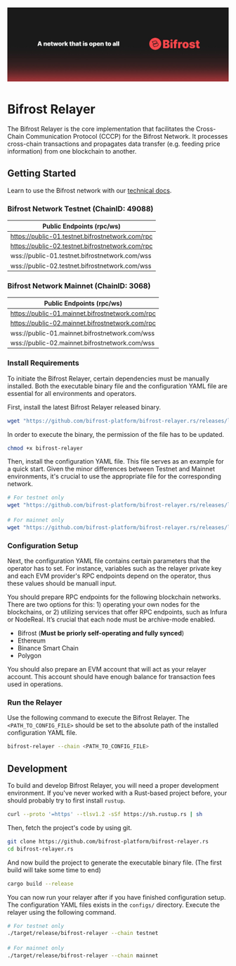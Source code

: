 # ![Bifrost Network](media/bifrost_header.jpeg)

# Bifrost Relayer

The Bifrost Relayer is the core implementation that facilitates the Cross-Chain Communication Protocol (CCCP) for the
Bifrost Network. It processes cross-chain transactions and propagates data transfer (e.g. feeding price information)
from one blockchain to another.

## Getting Started

Learn to use the Bifrost network with our [technical docs](https://docs.bifrostnetwork.com/bifrost-network).

### Bifrost Network Testnet (ChainID: 49088)

| Public Endpoints (rpc/ws)                        |
|--------------------------------------------------|
| https://public-01.testnet.bifrostnetwork.com/rpc |
| https://public-02.testnet.bifrostnetwork.com/rpc |
| wss://public-01.testnet.bifrostnetwork.com/wss   |
| wss://public-02.testnet.bifrostnetwork.com/wss   |

### Bifrost Network Mainnet (ChainID: 3068)

| Public Endpoints (rpc/ws)                        |
|--------------------------------------------------|
| https://public-01.mainnet.bifrostnetwork.com/rpc |
| https://public-02.mainnet.bifrostnetwork.com/rpc |
| wss://public-01.mainnet.bifrostnetwork.com/wss   |
| wss://public-02.mainnet.bifrostnetwork.com/wss   |

### Install Requirements

To initiate the Bifrost Relayer, certain dependencies must be manually installed. Both the executable binary file and
the configuration YAML file are essential for all environments and operators.

First, install the latest Bifrost Relayer released binary.

```sh
wget "https://github.com/bifrost-platform/bifrost-relayer.rs/releases/latest/download/bifrost-relayer"
```

In order to execute the binary, the permission of the file has to be updated.

```sh
chmod +x bifrost-relayer
```

Then, install the configuration YAML file. This file serves as an example for a quick start. Given the minor differences
between Testnet and Mainnet environments, it's crucial to use the appropriate file for the corresponding network.

```sh
# For testnet only
wget "https://github.com/bifrost-platform/bifrost-relayer.rs/releases/latest/download/config.testnet.yaml"

# For mainnet only
wget "https://github.com/bifrost-platform/bifrost-relayer.rs/releases/latest/download/config.mainnet.yaml"
```

### Configuration Setup

Next, the configuration YAML file contains certain parameters that the operator has to set. For instance, variables such
as the relayer private key and each EVM provider's RPC endpoints depend on the operator, thus these values should be
manuall input.

You should prepare RPC endpoints for the following blockchain networks. There are two options for this: 1) operating
your own nodes for the blockchains, or 2) utilizing services that offer RPC endpoints, such as Infura or NodeReal. It’s
crucial that each node must be archive-mode enabled.

- Bifrost (**Must be priorly self-operating and fully synced**)
- Ethereum
- Binance Smart Chain
- Polygon

You should also prepare an EVM account that will act as your relayer account. This account should have enough balance
for transaction fees used in operations.

### Run the Relayer

Use the following command to execute the Bifrost Relayer. The `<PATH_TO_CONFIG_FILE>` should be set to the absolute path
of the installed configuration YAML file.

```sh
bifrost-relayer --chain <PATH_TO_CONFIG_FILE>
```

## Development

To build and develop Bifrost Relayer, you will need a proper development environment. If you've never worked with a
Rust-based project before, your should probably try to first install `rustup`.

```sh
curl --proto '=https' --tlsv1.2 -sSf https://sh.rustup.rs | sh
```

Then, fetch the project's code by using git.

```sh
git clone https://github.com/bifrost-platform/bifrost-relayer.rs
cd bifrost-relayer.rs
```

And now build the project to generate the executable binary file. (The first build will take some time to end)

```sh
cargo build --release
```

You can now run your relayer after if you have finished configuration setup. The configuration YAML files exists in
the `configs/` directory. Execute the relayer using the following command.

```sh
# For testnet only
./target/release/bifrost-relayer --chain testnet

# For mainnet only
./target/release/bifrost-relayer --chain mainnet
```
